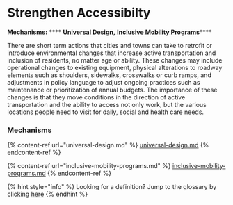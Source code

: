 # Strengthen Accessibilty

**Mechanisms:** **** [**Universal Design**](universal-design.md)**,**[ **Inclusive Mobility Programs**](inclusive-mobility-programs.md)****

There are short term actions that cities and towns can take to retrofit or introduce environmental changes that increase active transportation and inclusion of residents, no matter age or ability.  These changes may include operational changes to existing equipment, physical alterations to roadway elements such as shoulders, sidewalks, crosswalks or curb ramps, and adjustments in policy language to adjust ongoing practices such as maintenance or prioritization of annual budgets. The importance of these changes is that they move conditions in the direction of active transportation and the ability to access not only work, but the various locations people need to visit for daily, social and health care needs.&#x20;

### Mechanisms

{% content-ref url="universal-design.md" %}
[universal-design.md](universal-design.md)
{% endcontent-ref %}

{% content-ref url="inclusive-mobility-programs.md" %}
[inclusive-mobility-programs.md](inclusive-mobility-programs.md)
{% endcontent-ref %}

{% hint style="info" %}
Looking for a definition? Jump to the glossary by clicking [here](../../glossary-1/glossary.md)
{% endhint %}
